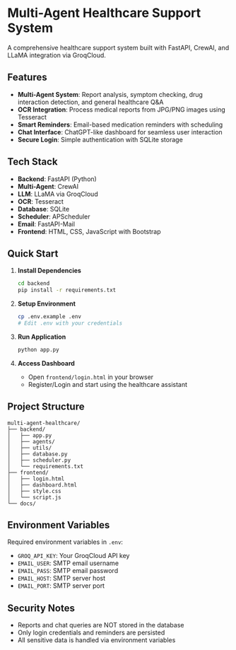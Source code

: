 # Multi-Agent Healthcare Support System

A comprehensive healthcare support system built with FastAPI, CrewAI, and LLaMA integration via GroqCloud.

## Features

- **Multi-Agent System**: Report analysis, symptom checking, drug interaction detection, and general healthcare Q&A
- **OCR Integration**: Process medical reports from JPG/PNG images using Tesseract
- **Smart Reminders**: Email-based medication reminders with scheduling
- **Chat Interface**: ChatGPT-like dashboard for seamless user interaction
- **Secure Login**: Simple authentication with SQLite storage

## Tech Stack

- **Backend**: FastAPI (Python)
- **Multi-Agent**: CrewAI
- **LLM**: LLaMA via GroqCloud
- **OCR**: Tesseract
- **Database**: SQLite
- **Scheduler**: APScheduler
- **Email**: FastAPI-Mail
- **Frontend**: HTML, CSS, JavaScript with Bootstrap

## Quick Start

1. **Install Dependencies**
   ```bash
   cd backend
   pip install -r requirements.txt
   ```

2. **Setup Environment**
   ```bash
   cp .env.example .env
   # Edit .env with your credentials
   ```

3. **Run Application**
   ```bash
   python app.py
   ```

4. **Access Dashboard**
   - Open `frontend/login.html` in your browser
   - Register/Login and start using the healthcare assistant

## Project Structure

```
multi-agent-healthcare/
├── backend/
│   ├── app.py
│   ├── agents/
│   ├── utils/
│   ├── database.py
│   ├── scheduler.py
│   └── requirements.txt
├── frontend/
│   ├── login.html
│   ├── dashboard.html
│   ├── style.css
│   └── script.js
└── docs/
```

## Environment Variables

Required environment variables in `.env`:
- `GROQ_API_KEY`: Your GroqCloud API key
- `EMAIL_USER`: SMTP email username
- `EMAIL_PASS`: SMTP email password
- `EMAIL_HOST`: SMTP server host
- `EMAIL_PORT`: SMTP server port

## Security Notes

- Reports and chat queries are NOT stored in the database
- Only login credentials and reminders are persisted
- All sensitive data is handled via environment variables